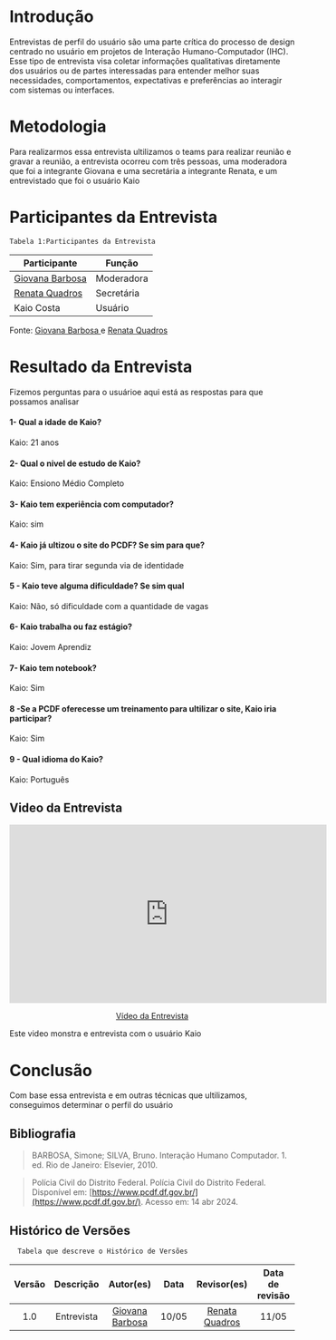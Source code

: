 # Introdução
Entrevistas de perfil do usuário são uma parte crítica do processo de design centrado no usuário em projetos de Interação Humano-Computador (IHC). Esse tipo de entrevista visa coletar informações qualitativas diretamente dos usuários ou de partes interessadas para entender melhor suas necessidades, comportamentos, expectativas e preferências ao interagir com sistemas ou interfaces.

# Metodologia 
Para realizarmos essa entrevista ultilizamos o teams para realizar reunião e gravar a reunião, a entrevista ocorreu com três pessoas, uma moderadora que foi a integrante Giovana e uma secretária a integrante Renata, e um entrevistado que foi o usuário Kaio

# Participantes da Entrevista

    Tabela 1:Participantes da Entrevista

| Participante | Função | 
|--------------|--------------|
|[Giovana Barbosa ](https://github.com/gio221) |Moderadora|
|[Renata Quadros](https://github.com/Renatinha28)|Secretária|
|Kaio Costa|Usuário|

Fonte: [Giovana Barbosa ](https://github.com/gio221) e [Renata Quadros](https://github.com/Renatinha28)

# Resultado da Entrevista

Fizemos perguntas para o usuárioe aqui está as respostas para que possamos analisar

#### 1- Qual a idade de Kaio?
 Kaio: 21 anos 

#### 2- Qual o nivel de estudo de Kaio?
 Kaio: Ensiono Médio Completo 

#### 3- Kaio tem experiência com computador?
 Kaio: sim

#### 4- Kaio já ultizou o site do PCDF? Se sim para que?
 Kaio: Sim, para tirar segunda via de identidade

#### 5 - Kaio teve alguma dificuldade? Se sim qual
Kaio: Não, só dificuldade com a quantidade de vagas 

#### 6- Kaio trabalha ou faz estágio?
Kaio: Jovem Aprendiz

#### 7- Kaio tem notebook?
Kaio: Sim 

#### 8 -Se a PCDF oferecesse um treinamento para ultilizar o site, Kaio iria participar?
Kaio: Sim

#### 9 - Qual idioma do Kaio?
Kaio: Português

## Video da Entrevista

<p style="text-align: center"><iframe width="560" height="315" src="https://www.youtube.com/embed/_d5NanIcMso" title="YouTube video player" frameborder="0" allow="accelerometer; autoplay; clipboard-write; encrypted-media; gyroscope; picture-in-picture; web-share" referrerpolicy="strict-origin-when-cross-origin" allowfullscreen></iframe></p>
<p style="text-align: center"><a href="https://youtu.be/_d5NanIcMso" target="blanket">Vídeo da Entrevista</a></p>

Este video monstra e entrevista com o usuário Kaio

# Conclusão
Com base essa entrevista e em outras técnicas que ultilizamos, conseguimos determinar o perfil do usuário

## Bibliografia 
> BARBOSA, Simone; SILVA, Bruno. Interação Humano Computador. 1. ed. Rio de Janeiro: Elsevier, 2010.

> Polícia Civil do Distrito Federal. Polícia Civil do Distrito Federal. Disponível em: [https://www.pcdf.df.gov.br/](https://www.pcdf.df.gov.br/). Acesso em: 14 abr 2024.

## **Histórico de Versões**
      Tabela que descreve o Histórico de Versões
| Versão |          Descrição              |     Autor(es)      |      Data      |   Revisor(es)     |    Data de revisão    |  
|:------:|:-------------------------------:|:--------------:|:--------------:|:-------------:|:---------------------:|
| 1.0 | Entrevista | [Giovana Barbosa ](https://github.com/gio221) |10/05|  [Renata Quadros](https://github.com/Renatinha28)  |11/05|